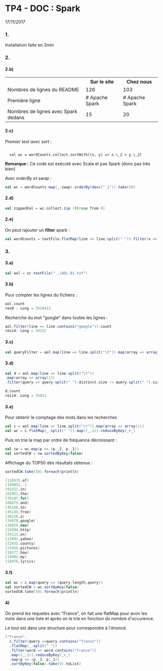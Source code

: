 # TP4 - DOC : Spark
_17/11/2017_

### 1.
Installation faite en 2min

### 2.
#### 2.b)
<table>
  <th></th>
  <th>Sur le site</th>
  <th>Chez nous</th>
  <tr>
    <td>Nombres de lignes du README</td>
    <td>126</td>
    <td>103</td>
  </tr>
  <tr>
    <td>Première ligne</td>
    <td># Apache Spark</td>
    <td># Apache Spark</td>
  </tr>
  <tr>
    <td>Nombres de lignes avec Spark dedans</td>
    <td>15</td>
    <td>20</td>
  </tr>
</table>

#### 2.c)
_Premier test avec sort :_

<code>
  val wc = wordCounts.collect.sortWith((x, y) => x.\_2 > y.\_2)
</code>

**Remarque :** Ce code est exécuté avec Scala et pas Spark (donc pas très bien)

_Avec orderBy et swap :_

``` scala
val wc = wordCounts.map(_.swap).orderBy(desc("_1")).take(50)
```

#### 2.d)
``` scala
val zippedVal = wc.collect.zip (Stream from 0)
```

#### 2.e)
On peut rajouter un **filter** spark :
``` scala
val wordCounts = textFile.flatMap(line => line.split(" ")).filter(x => !x.equals("")).groupByKey(identity)
```
### 3.
#### 3.a)
``` scala
val aol = sc.textFile("../AOL-01.txt")
```

#### 3.b)
Pour compter les lignes du fichiers :
``` scala
aol.count
res0 : Long = 3558412
```
Recherche du mot "google" dans toutes les lignes :
``` scala
aol.filter(line => line.contains("google")).count
res14: Long = 58152
```

#### 3.c)
``` scala
val queryFilter = aol.map(line => line.split("\t")).map(array => array(1))
```

#### 3.d)
``` scala
val d = aol.map(line => line.split("\t"))
.map(array => array(1))
.filter(query => query.split(" ").distinct.size != query.split(" ").size)

d.count
res14: Long = 35911
```

#### 3.e)
Pour obtenir le comptage des mots dans les recherches
``` scala
val c = aol.map(line => line.split("\t")).map(array => array(1))
val wc = c.flatMap(_.split(" ")).map((_,1)).reduceByKey(_+_)
```

Puis on trie la map par ordre de fréquence décroissant :
``` scala
val cw = wc.map(p => (p._2, p._1))
val sortedCW = cw.sortedByKey(false)
```
Affichage du TOP50 des résultats obtenus :
``` Scala
sortedCW.take(50).foreach(println)

(110575,of)
(104052,-)
(91521,in)
(82961,the)
(70107,for)
(66675,and)
(45168,to)
(45149,free)
(36220,a)
(34970,google)
(26856,new)
(24394,http)
(24113,on)
(23491,yahoo)
(22435,county)
(21416,pictures)
(19377,how)
(19082,my)
(18476,lyrics)
```

#### 3.f)
``` scala
val wc = c.map(query => (query.length,query))
val sortedCW = wc.sortByKey(false)
sortedCW.take(50).foreach(println)
```
#### 4)

On prend les requetes avec "France", on fait une flatMap pour avoir les mots dans une liste et après on le trie en fonction du nombre d'occurence.

Le tout est dans une structure pour correspondre à l'énoncé.
``` Scala
("france",
  c.filter(query =>query.contains("france"))
  .flatMap(_.split(" "))
  .filter(word => word.contains("france"))
  .map((_,1)).reduceByKey(_+_)
  .map(p => (p._2, p._1))
  .sortByKey(false).take(5).toList)
```
